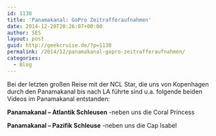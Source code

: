 ```yaml
---
id: 1130
title: 'Panamakanal: GoPro Zeitrafferaufnahmen'
date: 2014-12-20T20:26:07+00:00
author: SES
layout: post
guid: http://geekcruise.de/?p=1130
permalink: /2014/12/panamakanal-gopro-zeitrafferaufnahmen/
categories:
  - Blog
---
```

Bei der letzten großen Reise mit der NCL Star, die uns von Kopenhagen durch den Panamakanal bis nach LA führte sind u.a. folgende beiden Videos im Panamakanal entstanden:

**Panamakanal – Atlantik Schleusen**
-neben uns die Coral Princess


**Panamakanal – Pazifik Schleuse**
-neben uns die Cap Isabel
